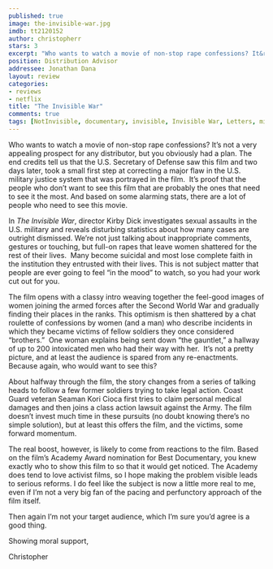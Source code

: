 ```yaml
---
published: true
image: the-invisible-war.jpg
imdb: tt2120152
author: christopherr
stars: 3
excerpt: "Who wants to watch a movie of non-stop rape confessions? It&rsquo;s not a very appealing prospect for any distributor, but you obviously had a plan. The end credits tell us that the U.S. Secretary of Defense saw this film and two days later, took a small first step at correcting a major flaw in the U.S. military justice system that was portrayed in the film.&nbsp; It&rsquo;s proof that the people who don&rsquo;t want to see this film that are probably the ones that need to see it the most. And based on some alarming stats, there are a lot of people who need to see this movie."
position: Distribution Advisor
addressee: Jonathan Dana
layout: review
categories:
- reviews
- netflix
title: "The Invisible War"
comments: true
tags: [NotInvisible, documentary, invisible, Invisible War, Letters, military, not, rape, scandal, sex, sexual assualt, U.S., women]
---
```

<p>Who wants to watch a movie of non-stop rape confessions? It&rsquo;s not a very appealing prospect for any distributor, but you obviously had a plan. The end credits tell us that the U.S. Secretary of Defense saw this film and two days later, took a small first step at correcting a major flaw in the U.S. military justice system that was portrayed in the film.&nbsp; It&rsquo;s proof that the people who don&rsquo;t want to see this film that are probably the ones that need to see it the most. And based on some alarming stats, there are a lot of people who need to see this movie.</p>
<p>In <em>The Invisible War</em>, director Kirby Dick investigates sexual assaults in the U.S. military and reveals disturbing statistics about how many cases are outright dismissed. We&rsquo;re not just talking about inappropriate comments, gestures or touching, but full-on rapes that leave women shattered for the rest of their lives.&nbsp; Many become suicidal and most lose complete faith in the institution they entrusted with their lives. This is not subject matter that people are ever going to feel &ldquo;in the mood&rdquo; to watch, so you had your work cut out for you.</p>
<p>The film opens with a classy intro weaving together the feel-good images of women joining the armed forces after the Second World War and gradually finding their places in the ranks. This optimism is then shattered by a chat roulette of confessions by women (and a man) who describe incidents in which they became victims of fellow soldiers they once considered &ldquo;brothers.&rdquo;&nbsp; One woman explains being sent down &ldquo;the gauntlet,&rdquo; a hallway of up to 200 intoxicated men who had their way with her.&nbsp; It&rsquo;s not a pretty picture, and at least the audience is spared from any re-enactments. Because again, who would want to see this?</p>
<p>About halfway through the film, the story changes from a series of talking heads to follow a few former soldiers trying to take legal action. Coast Guard veteran Seaman Kori Cioca first tries to claim personal medical damages and then joins a class action lawsuit against the Army. The film doesn&rsquo;t invest much time in these pursuits (no doubt knowing there&rsquo;s no simple solution), but at least this offers the film, and the victims, some forward momentum.</p>
<p>The real boost, however, is likely to come from reactions to the film. Based on the film&rsquo;s Academy Award nomination for Best Documentary, you knew exactly who to show this film to so that it would get noticed. The Academy does tend to love activist films, so I hope making the problem visible leads to serious reforms. I do feel like the subject is now a little more real to me, even if I&rsquo;m not a very big fan of the pacing and perfunctory approach of the film itself.</p>
<p>Then again I&rsquo;m not your target audience, which I&rsquo;m sure you&rsquo;d agree is a good thing.</p>
<p>Showing moral support,</p>
<p>Christopher</p>
